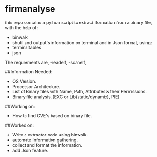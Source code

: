 # firmanalyse

this repo contains a python script to extract iformation from a binary file, with the help of:
- binwalk
- shutil
and output's information on terminal and in Json format, using:
- terminaltables
- json

The requrements are,
-readelf,
-scanelf,


##Information Needed:
- OS Version.
- Processor Architecture.
- List of Binary files with Name, Path, Attributes & their Permissions.
- Binary file analysis. (EXC or Lib{static/dynamic}, PIE)

##Working on:
- How to find CVE's based on binary file.

##Worked on:
- Write a extractor code using binwalk.
- automate Information gathering.
- collect and format the information.
- add Json feature.
